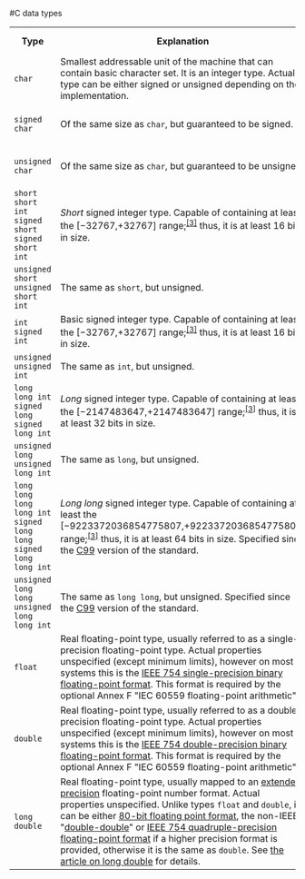 #C data types

<table class="wikitable">
<tr>
<th style="width:14em;">Type</th>
<th>Explanation</th>
<th>Format Specifier</th>
</tr>
<tr>
<td><code class="mw-highlight"><span class="kt">char</span></code></td>
<td>Smallest addressable unit of the machine that can contain basic character set. It is an integer type. Actual type can be either signed or unsigned depending on the implementation.</td>
<td>&#160;%c</td>
</tr>
<tr>
<td><code class="mw-highlight"><span class="kt">signed</span> <span class="kt">char</span></code></td>
<td>Of the same size as <code>char</code>, but guaranteed to be signed.</td>
<td>&#160;%c <small>(or&#160;%hhi for numerical output)</small></td>
</tr>
<tr>
<td><code class="mw-highlight"><span class="kt">unsigned</span> <span class="kt">char</span></code></td>
<td>Of the same size as <code>char</code>, but guaranteed to be unsigned.</td>
<td>&#160;%c <small>(or&#160;%hhu for numerical output)</small></td>
</tr>
<tr>
<td><code class="mw-highlight"><span class="kt">short</span></code><br />
<code class="mw-highlight"><span class="kt">short</span> <span class="kt">int</span></code><br />
<code class="mw-highlight"><span class="kt">signed</span> <span class="kt">short</span></code><br />
<code class="mw-highlight"><span class="kt">signed</span> <span class="kt">short</span> <span class="kt">int</span></code></td>
<td><i>Short</i> signed integer type. Capable of containing at least the [−32767,+32767] range;<sup id="cite_ref-c99sizes_3-0" class="reference"><a href="#cite_note-c99sizes-3"><span>[</span>3<span>]</span></a></sup> thus, it is at least 16 bits in size.</td>
<td>&#160;%hi</td>
</tr>
<tr>
<td><code class="mw-highlight"><span class="kt">unsigned</span> <span class="kt">short</span></code><br />
<code class="mw-highlight"><span class="kt">unsigned</span> <span class="kt">short</span> <span class="kt">int</span></code></td>
<td>The same as <code>short</code>, but unsigned.</td>
<td>&#160;%hu</td>
</tr>
<tr>
<td><code class="mw-highlight"><span class="kt">int</span></code><br />
<code class="mw-highlight"><span class="kt">signed</span> <span class="kt">int</span></code></td>
<td>Basic signed integer type. Capable of containing at least the [−32767,+32767] range;<sup id="cite_ref-c99sizes_3-1" class="reference"><a href="#cite_note-c99sizes-3"><span>[</span>3<span>]</span></a></sup> thus, it is at least 16 bits in size.</td>
<td>&#160;%i or&#160;%d</td>
</tr>
<tr>
<td><code class="mw-highlight"><span class="kt">unsigned</span></code><br />
<code class="mw-highlight"><span class="kt">unsigned</span> <span class="kt">int</span></code></td>
<td>The same as <code>int</code>, but unsigned.</td>
<td>&#160;%u</td>
</tr>
<tr>
<td><code class="mw-highlight"><span class="kt">long</span></code><br />
<code class="mw-highlight"><span class="kt">long</span> <span class="kt">int</span></code><br />
<code class="mw-highlight"><span class="kt">signed</span> <span class="kt">long</span></code><br />
<code class="mw-highlight"><span class="kt">signed</span> <span class="kt">long</span> <span class="kt">int</span></code></td>
<td><i>Long</i> signed integer type. Capable of containing at least the [−2147483647,+2147483647] range;<sup id="cite_ref-c99sizes_3-2" class="reference"><a href="#cite_note-c99sizes-3"><span>[</span>3<span>]</span></a></sup> thus, it is at least 32 bits in size.</td>
<td>&#160;%li</td>
</tr>
<tr>
<td><code class="mw-highlight"><span class="kt">unsigned</span> <span class="kt">long</span></code><br />
<code class="mw-highlight"><span class="kt">unsigned</span> <span class="kt">long</span> <span class="kt">int</span></code></td>
<td>The same as <code>long</code>, but unsigned.</td>
<td>&#160;%lu</td>
</tr>
<tr>
<td><code class="mw-highlight"><span class="kt">long</span> <span class="kt">long</span></code><br />
<code class="mw-highlight"><span class="kt">long</span> <span class="kt">long</span> <span class="kt">int</span></code><br />
<code class="mw-highlight"><span class="kt">signed</span> <span class="kt">long</span> <span class="kt">long</span></code><br />
<code class="mw-highlight"><span class="kt">signed</span> <span class="kt">long</span> <span class="kt">long</span> <span class="kt">int</span></code></td>
<td><i>Long long</i> signed integer type. Capable of containing at least the [−9223372036854775807,+9223372036854775807] range;<sup id="cite_ref-c99sizes_3-3" class="reference"><a href="#cite_note-c99sizes-3"><span>[</span>3<span>]</span></a></sup> thus, it is at least 64 bits in size. Specified since the <a href="/wiki/C99" title="C99">C99</a> version of the standard.</td>
<td>&#160;%lli</td>
</tr>
<tr>
<td><code class="mw-highlight"><span class="kt">unsigned</span> <span class="kt">long</span> <span class="kt">long</span></code><br />
<code class="mw-highlight"><span class="kt">unsigned</span> <span class="kt">long</span> <span class="kt">long</span> <span class="kt">int</span></code></td>
<td>The same as <code>long long</code>, but unsigned. Specified since the <a href="/wiki/C99" title="C99">C99</a> version of the standard.</td>
<td>&#160;%llu</td>
</tr>
<tr>
<td><code class="mw-highlight"><span class="kt">float</span></code></td>
<td>Real floating-point type, usually referred to as a single-precision floating-point type. Actual properties unspecified (except minimum limits), however on most systems this is the <a href="/wiki/Single-precision_floating-point_format" title="Single-precision floating-point format">IEEE 754 single-precision binary floating-point format</a>. This format is required by the optional Annex F "IEC 60559 floating-point arithmetic".</td>
<td>&#160;%f <small>(promoted automatically to <code>double</code> for <code>printf()</code>)</small></td>
</tr>
<tr>
<td><code class="mw-highlight"><span class="kt">double</span></code></td>
<td>Real floating-point type, usually referred to as a double-precision floating-point type. Actual properties unspecified (except minimum limits), however on most systems this is the <a href="/wiki/Double-precision_floating-point_format" title="Double-precision floating-point format">IEEE 754 double-precision binary floating-point format</a>. This format is required by the optional Annex F "IEC 60559 floating-point arithmetic".</td>
<td>&#160;%f <small>(%lf for <code>scanf()</code>)</small></td>
</tr>
<tr>
<td><code class="mw-highlight"><span class="kt">long</span> <span class="kt">double</span></code></td>
<td>Real floating-point type, usually mapped to an <a href="/wiki/Extended_precision" title="Extended precision">extended precision</a> floating-point number format. Actual properties unspecified. Unlike types <code class="mw-highlight"><span class="kt">float</span></code> and <code class="mw-highlight"><span class="kt">double</span></code>, it can be either <a href="/wiki/80-bit_floating_point_format" title="80-bit floating point format" class="mw-redirect">80-bit floating point format</a>, the non-IEEE "<a href="/wiki/Double-double_arithmetic" title="Double-double arithmetic" class="mw-redirect">double-double</a>" or <a href="/wiki/IEEE_754_quadruple-precision_floating-point_format" title="IEEE 754 quadruple-precision floating-point format" class="mw-redirect">IEEE 754 quadruple-precision floating-point format</a> if a higher precision format is provided, otherwise it is the same as <code class="mw-highlight"><span class="kt">double</span></code>. See <a href="/wiki/Long_double" title="Long double">the article on long double</a> for details.</td>
<td>&#160;%Lf</td>
</tr>
</table>

